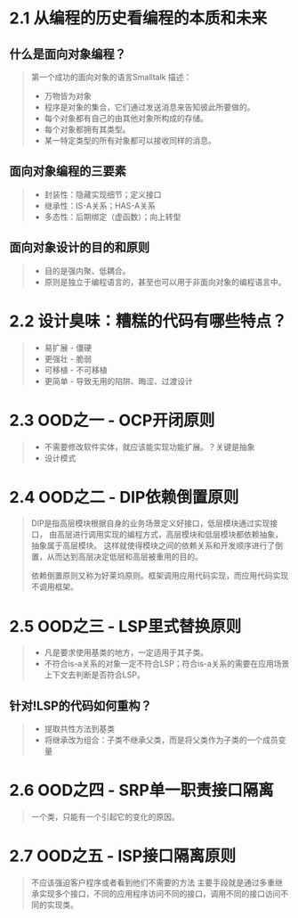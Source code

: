 # 2.1 从编程的历史看编程的本质和未来
## 什么是面向对象编程？
> 第一个成功的面向对象的语言Smalltalk 描述：
> * 万物皆为对象
> * 程序是对象的集合，它们通过发送消息来告知彼此所要做的。
> * 每个对象都有自己的由其他对象所构成的存储。
> * 每个对象都拥有其类型。
> * 某一特定类型的所有对象都可以接收同样的消息。
## 面向对象编程的三要素
> * 封装性：隐藏实现细节；定义接口
> * 继承性：IS-A关系；HAS-A关系
> * 多态性：后期绑定（虚函数）；向上转型
## 面向对象设计的目的和原则
> * 目的是强内聚、低耦合。
> * 原则是独立于编程语言的，甚至也可以用于非面向对象的编程语言中。
# 2.2 设计臭味：糟糕的代码有哪些特点？
> * 易扩展 - 僵硬
> * 更强壮 - 脆弱
> * 可移植 - 不可移植
> * 更简单 - 导致无用的陷阱、晦涩、过渡设计
# 2.3 OOD之一 - OCP开闭原则
> * 不需要修改软件实体，就应该能实现功能扩展。？关键是抽象
> * 设计模式
# 2.4 OOD之二 - DIP依赖倒置原则
> DIP是指高层模块根据自身的业务场景定义好接口，低层模块通过实现接口，
> 由高层进行调用实现的编程方式，高层模块和低层模块都依赖抽象，抽象属于高层模块。
> 这样就使得模块之间的依赖关系和开发顺序进行了倒置，从而达到高层决定低层和高层被重用的目的。
>
> 依赖倒置原则又称为好莱坞原则。框架调用应用代码实现，而应用代码实现不调用框架。
# 2.5 OOD之三 - LSP里式替换原则
> * 凡是要求使用基类的地方，一定适用于其子类。
> * 不符合is-a关系的对象一定不符合LSP；符合is-a关系的需要在应用场景上下文去判断是否符合LSP。
## 针对!LSP的代码如何重构？
> * 提取共性方法到基类
> * 将继承改为组合：子类不继承父类，而是将父类作为子类的一个成员变量
# 2.6 OOD之四 - SRP单一职责接口隔离
> 一个类，只能有一个引起它的变化的原因。
# 2.7 OOD之五 - ISP接口隔离原则
> 不应该强迫客户程序或者看到他们不需要的方法
> 主要手段就是通过多重继承实现多个接口，不同的应用程序访问不同的接口，调用不同的接口访问不同的实现类。
